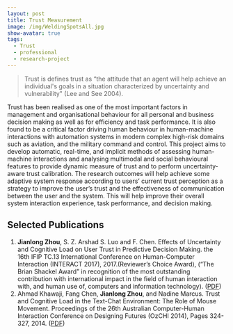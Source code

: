 ```yaml
---
layout: post
title: Trust Measurement
image: /img/WeldingSpotsAll.jpg
show-avatar: true
tags:
  - Trust
  - professional
  - research-project
---
```


>Trust is defines trust as “the attitude that an agent will help achieve an individual's goals in a situation characterized 
by uncertainty and vulnerability" (Lee and See 2004).

Trust has been realised as one of the most important factors in management and organisational behaviour for all personal 
and business decision making as well as for efficiency and task performance. It is also found to be a critical factor
driving human behaviour in human-machine interactions with automation systems in modern complex high-risk domains such 
as aviation, and the military command and control. This project aims to develop automatic, real-time, and implicit methods
of assessing human-machine interactions and analysing multimodal and social behavioural features to provide dynamic measure 
of trust and to perform uncertainty-aware trust calibration. The research outcomes will help achieve some adaptive system 
response according to users’ current trust perception as a strategy to improve the user’s trust and the effectiveness of 
communication between the user and the system. This will help improve their overall system interaction experience, task 
performance, and decision making.


## Selected Publications

<div>
<ol>
  <li><b>Jianlong Zhou</b>, S. Z. Arshad S. Luo and F. Chen. Effects 
  of Uncertainty and Cognitive Load on User Trust in Predictive Decision 
  Making. the 16th IFIP TC.13 International Conference on Human-Computer 
  Interaction (INTERACT 2017), 2017.(Reviewer’s Choice Award), (“The Brian
   Shackel Award” in recognition of the most outstanding contribution with
   international impact in the field of human interaction with, and human 
  use of, computers and information technology). (<a href="/papers/INTERACT2017_Effects_Trust.pdf">PDF</a>)</li>
  <li>Ahmad Khawaji, Fang Chen, <b>Jianlong Zhou</b>, and Nadine Marcus. Trust and Cognitive Load in the Text-Chat Environment:
		  The Role of Mouse Movement. Proceedings of the 26th Australian Computer-Human Interaction Conference on Designing 
		  Futures (OzCHI 2014), Pages 324-327, 2014. (<a href="https:/papers/OzCHI2014_Ahmad.pdf">PDF</a>)</li>
 </ol>
 </div>
